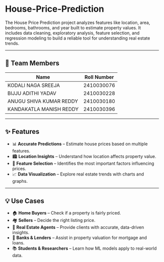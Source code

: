 # House-Price-Prediction
The House Price Prediction  project analyzes features like location, area, bedrooms, bathrooms, and year built to estimate property values. It includes data cleaning, exploratory analysis, feature selection, and regression modeling to build a reliable tool for understanding real estate trends.

---

## 👥 Team Members
| Name        | Roll Number |
|-------------|-------------|
| KODALI NAGA SREEJA   |2410030076  |
| BIJJU ADITHI YADAV  | 2410030228   |
| ANUGU SHIVA KUMAR REDDY  | 2410030180  |
| KANDAKATLA MANISH REDDY  | 2410030396   |

---

## ✨ Features  

- 📊 **Accurate Predictions** – Estimate house prices based on multiple features.  
- 🏙️ **Location Insights** – Understand how location affects property value.  
- 🔎 **Feature Selection** – Identifies the most important factors influencing prices.  
- 📈 **Data Visualization** – Explore real estate trends with charts and graphs.  

---

## 💡 Use Cases  

- 🏠 **Home Buyers** – Check if a property is fairly priced.  
- 🏘️ **Sellers** – Decide the right listing price.  
- 💼 **Real Estate Agents** – Provide clients with accurate, data-driven insights.  
- 🏦 **Banks & Lenders** – Assist in property valuation for mortgage and loans.  
- 📚 **Students & Researchers** – Learn how ML models apply to real-world data.  
